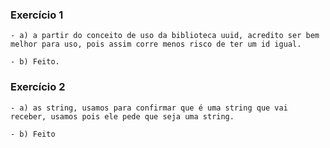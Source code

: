 ### Exercício 1

    - a) a partir do conceito de uso da biblioteca uuid, acredito ser bem melhor para uso, pois assim corre menos risco de ter um id igual.

    - b) Feito.

### Exercício 2

    - a) as string, usamos para confirmar que é uma string que vai receber, usamos pois ele pede que seja uma string.

    - b) Feito

